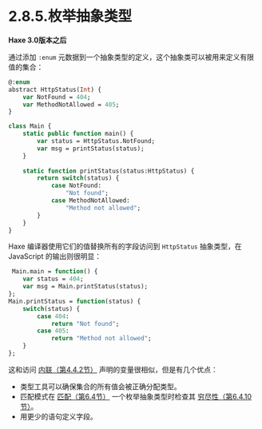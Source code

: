 # 2.8.5.枚举抽象类型

**Haxe 3.0版本之后**

通过添加 `:enum` 元数据到一个抽象类型的定义，这个抽象类可以被用来定义有限值的集合：

```haxe
@:enum 
abstract HttpStatus(Int) { 
    var NotFound = 404; 
    var MethodNotAllowed = 405; 
}

class Main { 
    static public function main() { 
        var status = HttpStatus.NotFound; 
        var msg = printStatus(status); 
    } 
    
    static function printStatus(status:HttpStatus) { 
        return switch(status) {
            case NotFound: 
                "Not found"; 
            case MethodNotAllowed: 
                "Method not allowed";
        } 
    } 
} 
```

Haxe 编译器使用它们的值替换所有的字段访问到 `HttpStatus` 抽象类型，在 JavaScript 的输出则很明显：

```haxe
 Main.main = function() { 
    var status = 404;
    var msg = Main.printStatus(status);
};
Main.printStatus = function(status) { 
    switch(status) {
        case 404:
            return "Not found"; 
        case 405:
            return "Method not allowed"; 
    }
};
```

这和访问 [内联（第4.4.2节）](http:///#) 声明的变量很相似，但是有几个优点：

- 类型工具可以确保集合的所有值会被正确分配类型。
- 匹配模式在 [匹配（第6.4节）](http:///#) 一个枚举抽象类型时检查其 [穷尽性（第6.4.10节）](http:///#)。
- 用更少的语句定义字段。